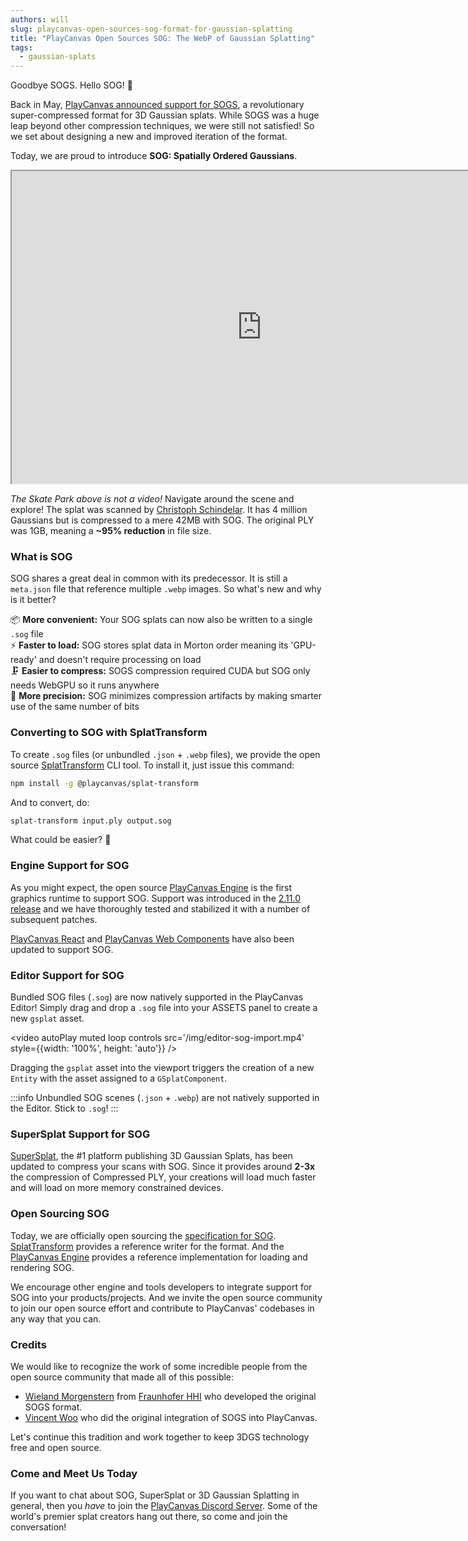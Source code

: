 ```yaml
---
authors: will
slug: playcanvas-open-sources-sog-format-for-gaussian-splatting
title: "PlayCanvas Open Sources SOG: The WebP of Gaussian Splatting"
tags:
  - gaussian-splats
---
```


Goodbye SOGS. Hello SOG! 👋

Back in May, [PlayCanvas announced support for SOGS](https://blog.playcanvas.com/playcanvas-adopts-sogs-for-20x-3dgs-compression), a revolutionary super-compressed format for 3D Gaussian splats. While SOGS was a huge leap beyond other compression techniques, we were still not satisfied! So we set about designing a new and improved iteration of the format.

Today, we are proud to introduce **SOG: Spatially Ordered Gaussians**.

<div className="iframe-container">
    <iframe id="viewer" width="800" height="500" allow="fullscreen; xr-spatial-tracking" src="https://superspl.at/s?id=964b09c1"></iframe>
</div>

<!-- truncate -->

_The Skate Park above is not a video!_ Navigate around the scene and explore! The splat was scanned by [Christoph Schindelar](https://www.linkedin.com/in/christoph-schindelar-79515351/). It has 4 million Gaussians but is compressed to a mere 42MB with SOG. The original PLY was 1GB, meaning a **~95% reduction** in file size.

### What is SOG

SOG shares a great deal in common with its predecessor. It is still a `meta.json` file that reference multiple `.webp` images. So what's new and why is it better?

📦 **More convenient:** Your SOG splats can now also be written to a single `.sog` file  
⚡ **Faster to load:** SOG stores splat data in Morton order meaning its 'GPU-ready' and doesn't require processing on load  
🗜️ **Easier to compress:** SOGS compression required CUDA but SOG only needs WebGPU so it runs anywhere  
🎯 **More precision:** SOG minimizes compression artifacts by making smarter use of the same number of bits

### Converting to SOG with SplatTransform

To create `.sog` files (or unbundled `.json` + `.webp` files), we provide the open source [SplatTransform](https://github.com/playcanvas/splat-transform) CLI tool. To install it, just issue this command:

```sh
npm install -g @playcanvas/splat-transform
```

And to convert, do:

```sh
splat-transform input.ply output.sog
```

What could be easier? 🎉

### Engine Support for SOG

As you might expect, the open source [PlayCanvas Engine](https://github.com/playcanvas/engine) is the first graphics runtime to support SOG. Support was introduced in the [2.11.0 release](https://github.com/playcanvas/engine/releases/tag/v2.11.0) and we have thoroughly tested and stabilized it with a number of subsequent patches.

[PlayCanvas React](https://github.com/playcanvas/react) and [PlayCanvas Web Components](https://github.com/playcanvas/web-components) have also been updated to support SOG.

### Editor Support for SOG

Bundled SOG files (`.sog`) are now natively supported in the PlayCanvas Editor! Simply drag and drop a `.sog` file into your ASSETS panel to create a new `gsplat` asset.

<video autoPlay muted loop controls src='/img/editor-sog-import.mp4' style={{width: '100%', height: 'auto'}} />

Dragging the `gsplat` asset into the viewport triggers the creation of a new `Entity` with the asset assigned to a `GSplatComponent`.

:::info
Unbundled SOG scenes (`.json` + `.webp`) are not natively supported in the Editor. Stick to `.sog`!
:::

### SuperSplat Support for SOG

[SuperSplat](https://superspl.at/), the #1 platform publishing 3D Gaussian Splats, has been updated to compress your scans with SOG. Since it provides around **2-3x** the compression of Compressed PLY, your creations will load much faster and will load on more memory constrained devices.

### Open Sourcing SOG

Today, we are officially open sourcing the [specification for SOG](https://developer.playcanvas.com/user-manual/gaussian-splatting/formats/sog/). [SplatTransform](https://github.com/playcanvas/splat-transform) provides a reference writer for the format. And the [PlayCanvas Engine](https://github.com/playcanvas/engine) provides a reference implementation for loading and rendering SOG.

We encourage other engine and tools developers to integrate support for SOG into your products/projects. And we invite the open source community to join our open source effort and contribute to PlayCanvas' codebases in any way that you can.

### Credits

We would like to recognize the work of some incredible people from the open source community that made all of this possible:

* [Wieland Morgenstern](https://wieland.morgenst.de/) from [Fraunhofer HHI](https://www.hhi.fraunhofer.de/en/index.html) who developed the original SOGS format.
* [Vincent Woo](https://vincentwoo.com/) who did the original integration of SOGS into PlayCanvas.

Let's continue this tradition and work together to keep 3DGS technology free and open source.

### Come and Meet Us Today

If you want to chat about SOG, SuperSplat or 3D Gaussian Splatting in general, then you _have_ to join the [PlayCanvas Discord Server](https://discord.gg/RSaMRzg). Some of the world's premier splat creators hang out there, so come and join the conversation!

